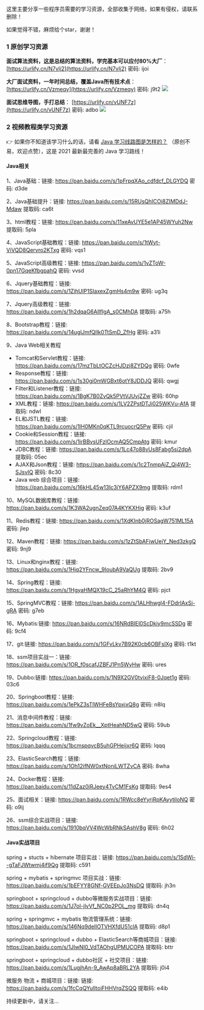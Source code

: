这里主要分享一些程序员需要的学习资源，全部收集于网络，如果有侵权，请联系删除！

如果觉得不错，麻烦给个star，谢谢！

### 1 原创学习资源

**面试算法资料，这是总结的算法资料，学完基本可以应付80%大厂**：[https://urlify.cn/N7vIj2](https://urlify.cn/N7vIj2) 密码: ijoi

**大厂面试资料，一年时间总结，覆盖Java所有技术点**：[https://urlify.cn/Vzmeqy](https://urlify.cn/Vzmeqy) 密码: j9t2
![](http://image.ouyangsihai.cn/Fk7V8OloqksgU-W79Z5oWfpoePCg)

**面试思维导图，手打总结**： [https://urlify.cn/vUNF7z](https://urlify.cn/vUNF7z) 密码: adbo
![](http://image.ouyangsihai.cn/Fobbvea9OuZh_BPmgtIyQtviVPW0)


### 2 视频教程类学习资源

👉 如果你不知道该学习什么的话，请看 [Java 学习线路图是怎样的？](https://zhuanlan.zhihu.com/p/392712685) （原创不易，欢迎点赞），这是 2021 最新最完善的 Java 学习路线！

#### Java相关

1、Java基础：链接: https://pan.baidu.com/s/1pFrpqXAo_cdfdcf_DLGYDQ  密码: d3de

2、Java基础提升：链接: https://pan.baidu.com/s/15RUsQhICOi8ZIMDdJ-Mdaw 提取码: ca6t 

3、html教程：链接: https://pan.baidu.com/s/11xeAvUYE5e1AP45WYuh2Nw 提取码: 5pla 

4、JavaScript基础教程：链接: https://pan.baidu.com/s/1tWyt-ViVQD8Qervro2KTxg  密码: vqs1

5、JavaScript高级教程：链接: https://pan.baidu.com/s/1vZToW-0pn17GqeKfbgpahQ  密码: vvsd

6、Jquery基础教程：链接: https://pan.baidu.com/s/1ZihUIP1SIaxexZgmHs4m9w  密码: ug3q

7、Jquery高级教程：链接: https://pan.baidu.com/s/1h2dqaG6AllfIgA_s0CMhDA 提取码: a75h 

8、Bootstrap教程：链接: https://pan.baidu.com/s/14uglJmfQllk0TtSmD_ZfHg  密码: a31i

9、Java Web相关教程
- Tomcat和Servlet教程：链接: https://pan.baidu.com/s/17mzTbLtOCZcHJDzj8ZYDQg  密码: 0wfe
- Response教程：链接: https://pan.baidu.com/s/1s30gi0mWGBxt6otY8JDDJQ  密码: qwgj
- Filter和Listener教程：链接: https://pan.baidu.com/s/1BgK7B0ZvQk5PVtVJUvjZZw  密码: 60hp
- XML教程：链接: https://pan.baidu.com/s/1LV2ZPstDTJi025WKVu-AfA 提取码: ndwl 
- EL和JSTL教程：链接: https://pan.baidu.com/s/1lH0MKn0qKTL9rcuocrQ5Pw  密码: cjil
- Cookie和Session教程：链接: https://pan.baidu.com/s/1irBBvsUFzlOcmAQ5CmpAtg  密码: kmur
- JDBC教程：链接: https://pan.baidu.com/s/1Lc47o88vUs8Fabg5si2dpA 提取码: 05ec 
- AJAX和Json教程：链接: https://pan.baidu.com/s/1c2TnmpAjZ_Qj4W3-SJsvIQ  密码: 8c30
- Java web 综合项目：链接: https://pan.baidu.com/s/16kHL45w13Ic3iY6APZX9mg 提取码: rdm1 

10、MySQL数据库教程：链接: https://pan.baidu.com/s/1K3WA2ugnZeq07A4KYKXHig  密码: k3uf

11、Redis教程：链接: https://pan.baidu.com/s/1XdKInb0jROSagW751ML15A  密码: jlep

12、Maven教程：链接: https://pan.baidu.com/s/1zZtSbAFiwUejY_Ned3zkgQ  密码: 9nj9

13、Linux和nginx教程：链接: https://pan.baidu.com/s/1Hjq2YFncw_9IoubA9VaQUg 提取码: 2bv9 

14、Spring教程：链接: https://pan.baidu.com/s/1HgyaHMQX19cC_25aRhYM4Q  密码: pjct

15、SpringMVC教程：链接: https://pan.baidu.com/s/1ALHhwgl4-FDdrIAxSj-gRA  密码: g7eb

16、Mybatis:链接: https://pan.baidu.com/s/16NRdBIEl0ScDkiy9mcSSDg  密码: 9cf4

17、git:链接: https://pan.baidu.com/s/1GFvLkv7B92K0cb6OBFslXg  密码: t1kt

18、ssm项目实战一：链接: https://pan.baidu.com/s/1OR_f0scafJZBFJ1Pn5WyHw  密码: ures

19、Dubbo:链接: https://pan.baidu.com/s/1N9X2GV0tvixiF8-0Jqet1g  密码: 03c6

20、Springboot教程：链接: https://pan.baidu.com/s/1ePkZ3sTlWHFeBsYpxjxQ8g  密码: n8lq

21、消息中间件教程：链接: https://pan.baidu.com/s/1fw9vZoEk__XptHeahND5wQ  密码: 59ub

22、Springcloud教程：链接: https://pan.baidu.com/s/1bcmspqvcB5uhGPHeijxr6Q  密码: lqqq

23、ElasticSearch教程：链接: https://pan.baidu.com/s/1Oh12ifNW0xtNoniLWTZvCA  密码: 8wha

24、Docker教程：链接: https://pan.baidu.com/s/11dZaz0jRJeey4TvCM1FsKg 提取码: 9es4 

25、面试相关：链接: https://pan.baidu.com/s/1RWcc8eYyrjRpKAyytiloNQ  密码: o9ij

26、ssm综合实战项目：链接: https://pan.baidu.com/s/1910bqVV4WcWbRNkSAshV8g  密码: 6h02

#### Java实战项目
spring + stucts + hibernate 项目实战：链接: https://pan.baidu.com/s/1SdWi--gTaFJWtwmj4jf9Qg 提取码: c591 

spring + mybatis + springmvc 项目实战：链接: https://pan.baidu.com/s/1bEFYY8GNf-GVEEpJo3NsDQ 提取码: jh3n 

springboot + springcloud + dubbo等微服务实战项目：链接: https://pan.baidu.com/s/1J7ol-jlvVf_NC0p2POL_mg 提取码: dn4q 

spring + springmvc + mybatis 物流管理系统：链接: https://pan.baidu.com/s/146Nq9deIlOTVHXfdU51clA 提取码: d8p1 

springboot + springcloud + dubbo + ElasticSearch等商城项目：链接: https://pan.baidu.com/s/1JIwNI0_VdTAOhgUPMUCOPA 提取码: bttr 

springboot + springcloud + dubbo社区 + 社交项目：链接: https://pan.baidu.com/s/1LugjhAn-9_AwAp8aBRL2YA 提取码: j0i4 

微服务 物流 + 商城项目：链接: 链接: https://pan.baidu.com/s/1fcCqQYulltoiFHHVrqZSQQ 提取码: e4ib 

持续更新中，请关注...